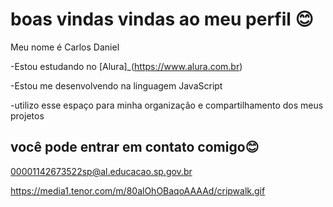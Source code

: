 # boas vindas vindas ao meu perfil 😊

Meu nome é Carlos Daniel

-Estou estudando no [Alura]_(https://www.alura.com.br)

-Estou me desenvolvendo na linguagem JavaScript

-utilizo esse espaço para minha organização e compartilhamento dos meus projetos

## você pode entrar em contato comigo😊

00001142673522sp@al.educacao.sp.gov.br



https://media1.tenor.com/m/80alOhOBaqoAAAAd/cripwalk.gif
